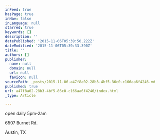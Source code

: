 ```yaml
---
inFeed: true
hasPage: true
inNav: false
inLanguage: null
starred: true
keywords: []
description: ''
datePublished: '2015-11-06T05:39:50.222Z'
dateModified: '2015-11-06T05:39:33.390Z'
title: ''
authors: []
publisher:
  name: null
  domain: null
  url: null
  favicon: null
sourcePath: _posts/2015-11-06-a47f8a02-28b3-4bf5-86c0-c166aa6f4246.md
published: true
url: a47f8a02-28b3-4bf5-86c0-c166aa6f4246/index.html
_type: Article

---
```

open daily 5pm-2am

6507 Burnet Rd.

Austin, TX